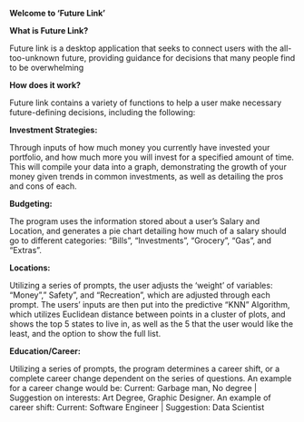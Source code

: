**Welcome to ‘Future Link’**

**What is Future Link?**

Future link is a desktop application that seeks to connect users with the all-too-unknown future, providing guidance for decisions that many people find to be overwhelming

**How does it work?**

Future link contains a variety of functions to help a user make necessary future-defining decisions, including the following:

**Investment Strategies:**

Through inputs of how much money you currently have invested your portfolio, and how much more you will invest for a specified amount of time. This will compile your data into a graph, demonstrating the growth of your money given trends in common investments, as well as detailing the pros and cons of each. 

**Budgeting:**

The program uses the information stored about a user’s Salary and Location, and generates a pie chart detailing how much of a salary should go to different categories: “Bills”, “Investments”, “Grocery”, “Gas”, and “Extras”. 

**Locations:**

Utilizing a series of prompts, the user adjusts the ‘weight’ of variables: “Money”,” Safety”, and “Recreation”, which are adjusted through each prompt. The users’ inputs are then put into the predictive “KNN” Algorithm, which utilizes Euclidean distance between points in a cluster of plots, and shows the top 5 states to live in, as well as the 5 that the user would like the least, and the option to show the full list.

**Education/Career:**

Utilizing a series of prompts, the program determines a career shift, or a complete career change dependent on the series of questions. An example for a career change would be: Current: Garbage man, No degree | Suggestion on interests: Art Degree, Graphic Designer. An example of career shift: Current: Software Engineer | Suggestion: Data Scientist
